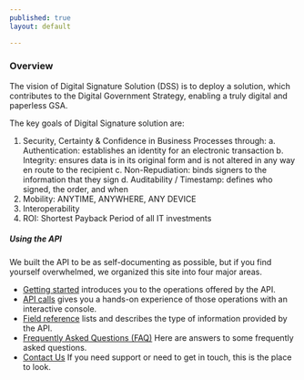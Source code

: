 ```yaml
---
published: true
layout: default

---
```

### Overview 

The vision of Digital Signature Solution (DSS) is to deploy a solution, which contributes to the Digital Government Strategy, enabling a truly digital and paperless GSA.

The key goals of Digital Signature solution are:
  1) Security, Certainty & Confidence in Business Processes through:
     a. Authentication: establishes an identity for an electronic transaction
     b. Integrity: ensures data is in its original form and is not altered in any way en route to the recipient
     c. Non-Repudiation: binds signers to the information that they sign
     d. Auditability / Timestamp: defines who signed, the order, and when
  2) Mobility: ANYTIME, ANYWHERE, ANY DEVICE
  3) Interoperability
  4) ROI: Shortest Payback Period of all IT investments


##### Using the API
We built the API to be as self-documenting as possible, but if you find yourself overwhelmed, we organized this site into four major areas.

- [Getting started](getting_started.html) introduces you to the operations offered by the API.
- [API calls](console/) gives you a hands-on experience of those operations with an interactive console.
- [Field reference](fields.html) lists and describes the type of information provided by the API.
- [Frequently Asked Questions (FAQ)](FAQ.html) Here are answers to some frequently asked questions.
- [Contact Us](contact_us.html) If you need support or need to get in touch, this is the place to look.


<body id="overview"></body>
